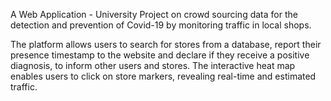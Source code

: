 A Web Application - University Project on crowd sourcing data for the detection and prevention of Covid-19 by monitoring traffic in local shops.

The platform allows users to search for stores from a database, report their presence timestamp to the website and declare if they receive a positive diagnosis, to inform other users and stores.
The interactive heat map enables users to click on store markers, revealing real-time and estimated traffic.
